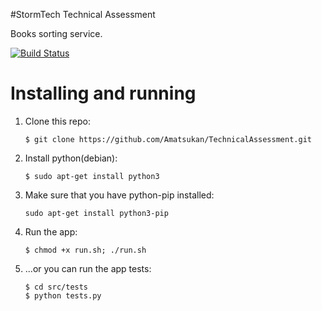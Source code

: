 #StormTech Technical Assessment

Books sorting service.

[![Build Status](https://travis-ci.org/rodolfolottin/flask-sortingservice.svg?branch=master)](https://travis-ci.org/rodolfolottin/flask-sortingservice.svg?branch=master)

# Installing and running

1. Clone this repo:

    ```
    $ git clone https://github.com/Amatsukan/TechnicalAssessment.git
    ```

2. Install python(debian):

    ```
    $ sudo apt-get install python3
    ```

3. Make sure that you have python-pip installed:

    ```
    sudo apt-get install python3-pip
    ```

4. Run the app:

    ```
    $ chmod +x run.sh; ./run.sh
    ```

5. ...or you can run the app tests:

    ```
    $ cd src/tests
    $ python tests.py
    ```